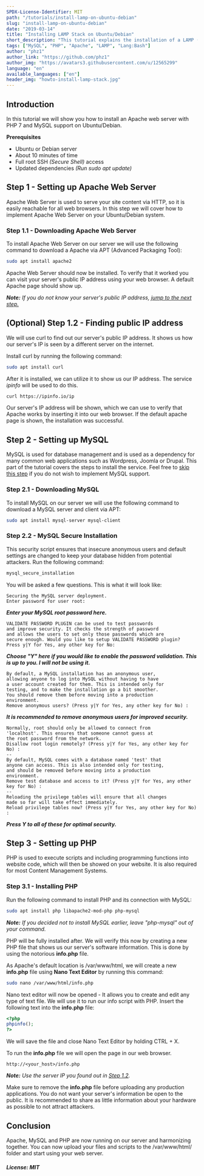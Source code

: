 ```yaml
---
SPDX-License-Identifier: MIT
path: "/tutorials/install-lamp-on-ubuntu-debian"
slug: "install-lamp-on-ubuntu-debian"
date: "2019-03-14"
title: "Installing LAMP Stack on Ubuntu/Debian"
short_description: "This tutorial explains the installation of a LAMP (Apache, MySQL, PHP) application stack on Ubuntu/Debian servers."
tags: ["MySQL", "PHP", "Apache", "LAMP", "Lang:Bash"]
author: "phz1"
author_link: "https://github.com/phz1"
author_img: "https://avatars3.githubusercontent.com/u/12565299"
language: "en"
available_languages: ["en"]
header_img: "howto-install-lamp-stack.jpg"
---
```


## Introduction

In this tutorial we will show you how to install an Apache web server with PHP 7 and MySQL support on Ubuntu/Debian.

**Prerequisites**

* Ubuntu or Debian server
* About 10 minutes of time
* Full root SSH *(Secure Shell)* access
* Updated dependencies *(Run sudo apt update)*

## Step 1 - Setting up Apache Web Server

Apache Web Server is used to serve your site content via HTTP, so it is easily reachable for all web browsers.
In this step we will cover how to implement Apache Web Server on your Ubuntu/Debian system.

### Step 1.1 - Downloading Apache Web Server

To install Apache Web Server on our server we will use the following command to download a Apache via APT (Advanced Packaging Tool):
```bash
sudo apt install apache2
```

Apache Web Server should now be installed. To verify that it worked you can visit your server's public IP address using your web browser. A default Apache page should show up.

*__Note:__ If you do not know your server's public IP address, [jump to the next step.](#optional-step-12---finding-public-ip-address)*

## (Optional) Step 1.2 - Finding public IP address

We will use curl to find out our server's public IP address. It shows us how our server's IP is seen by a different server on the internet.

Install curl by running the following command:
```bash
sudo apt install curl
```

After it is installed, we can utilize it to show us our IP address. The service *ipinfo* will be used to do this.
```bash
curl https://ipinfo.io/ip
```

Our server's IP address will be shown, which we can use to verify that Apache works by inserting it into our web browser. If the default apache page is shown, the installation was successful.

## Step 2 - Setting up MySQL

MySQL is used for database management and is used as a dependency for many common web applications such as Wordpress, Joomla or Drupal. 
This part of the tutorial covers the steps to install the service. 
Feel free to [skip this step](#step-3---setting-up-php) if you do not wish to implement MySQL support.

### Step 2.1 - Downloading MySQL

To install MySQL on our server we will use the following command to download a MySQL server and client via APT:

```bash
sudo apt install mysql-server mysql-client
```

### Step 2.2 - MySQL Secure Installation

This security script ensures that insecure anonymous users and default settings are changed to keep your database hidden from potential attackers.
Run the following command:
```bash
mysql_secure_installation
```
You will be asked a few questions. This is what it will look like:

```
Securing the MySQL server deployment.
Enter password for user root: 
```
*__Enter your MySQL root password here.__*
```
VALIDATE PASSWORD PLUGIN can be used to test passwords
and improve security. It checks the strength of password
and allows the users to set only those passwords which are
secure enough. Would you like to setup VALIDATE PASSWORD plugin?
Press y|Y for Yes, any other key for No:
```
*__Choose "Y" here if you would like to enable the password validation. This is up to you. I will not be using it.__*

```
By default, a MySQL installation has an anonymous user,
allowing anyone to log into MySQL without having to have
a user account created for them. This is intended only for
testing, and to make the installation go a bit smoother.
You should remove them before moving into a production
environment.
Remove anonymous users? (Press y|Y for Yes, any other key for No) :
```
*__It is recommended to remove anonymous users for improved security.__*

```
Normally, root should only be allowed to connect from
'localhost'. This ensures that someone cannot guess at
the root password from the network.
Disallow root login remotely? (Press y|Y for Yes, any other key for No) :
--
By default, MySQL comes with a database named 'test' that
anyone can access. This is also intended only for testing,
and should be removed before moving into a production
environment.
Remove test database and access to it? (Press y|Y for Yes, any other key for No) :
--
Reloading the privilege tables will ensure that all changes
made so far will take effect immediately.
Reload privilege tables now? (Press y|Y for Yes, any other key for No) :
```
*__Press Y to all of these for optimal security.__*

## Step 3 - Setting up PHP

PHP is used to execute scripts and including programming functions into website code, which will then be showed on your website. It is also required for most Content Management Systems.

### Step 3.1 - Installing PHP

Run the following command to install PHP and its connection with MySQL:
```bash
sudo apt install php libapache2-mod-php php-mysql
```
*__Note:__ If you decided not to install MySQL earlier, leave "php-mysql" out of your command.*

PHP will be fully installed after. We will verify this now by creating a new PHP file that shows us our server's software information. This is done by using the notorious **info.php** file.

As Apache's default location is /var/www/html, we will create a new **info.php** file using **Nano Text Editor** by running this command:
```bash
sudo nano /var/www/html/info.php
```
Nano text editor will now be opened - It allows you to create and edit any type of text file. We will use it to run our info script with PHP. Insert the following text into the **info.php** file:
```php
<?php
phpinfo();
?>
```
We will save the file and close Nano Text Editor by holding CTRL + X.

To run the **info.php** file we will open the page in our web browser.
```
http://<your_host>/info.php
```
*__Note:__ Use the server IP you found out in [Step 1.2](#optional-step-12---finding-public-ip-address).*

Make sure to remove the **info.php** file before uploading any production applications. You do not want your server's information be open to the public. It is recommended to share as little information about your hardware as possible to not attract attackers.

## Conclusion

Apache, MySQL and PHP are now running on our server and harmonizing together. You can now upload your files and scripts to the /var/www/html/ folder and start using your web server.

##### License: MIT

<!---

Contributors's Certificate of Origin

By making a contribution to this project, I certify that:

(a) The contribution was created in whole or in part by me and I have
    the right to submit it under the license indicated in the file; or

(b) The contribution is based upon previous work that, to the best of my
    knowledge, is covered under an appropriate license and I have the
    right under that license to submit that work with modifications,
    whether created in whole or in part by me, under the same license
    (unless I am permitted to submit under a different license), as
    indicated in the file; or

(c) The contribution was provided directly to me by some other person
    who certified (a), (b) or (c) and I have not modified it.

(d) I understand and agree that this project and the contribution are
    public and that a record of the contribution (including all personal
    information I submit with it, including my sign-off) is maintained
    indefinitely and may be redistributed consistent with this project
    or the license(s) involved.

Signed-off-by: phz1 - phyze@protonmail.ch

-->
